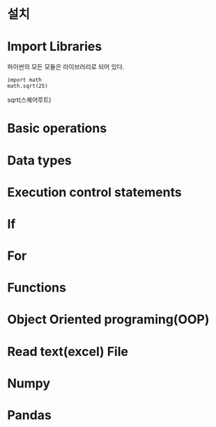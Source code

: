 
# 설치


# Import Libraries
파이썬의 모든 모듈은 라이브러리로 되어 있다.
```
import math
math.sqrt(25)
```
sqrt(스퀘어루트)

# Basic operations
# Data types
# Execution control statements
# If
# For
# Functions
# Object Oriented programing(OOP)
# Read text(excel) File
# Numpy
# Pandas
